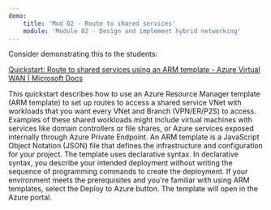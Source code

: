 ```yaml
---
demo:
    title: 'Mod 02 - Route to shared services'
    module: 'Module 02 - Design and implement hybrid networking'
---
```

Consider demonstrating this to the students: 

[Quickstart: Route to shared services using an ARM template - Azure Virtual WAN | Microsoft Docs](https://learn.microsoft.com/azure/virtual-wan/quickstart-route-shared-services-vnet-template)

This quickstart describes how to use an Azure Resource Manager template (ARM template) to set up routes to access a shared service VNet with workloads that you want every VNet and Branch (VPN/ER/P2S) to access. Examples of these shared workloads might include virtual machines with services like domain controllers or file shares, or Azure services exposed internally through Azure Private Endpoint.
An ARM template is a JavaScript Object Notation (JSON) file that defines the infrastructure and configuration for your project. The template uses declarative syntax. In declarative syntax, you describe your intended deployment without writing the sequence of programming commands to create the deployment.
If your environment meets the prerequisites and you're familiar with using ARM templates, select the Deploy to Azure button. The template will open in the Azure portal.

